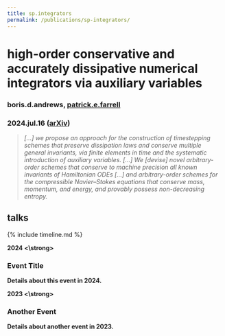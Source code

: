 ```yaml
---
title: sp.integrators
permalink: /publications/sp-integrators/
---
```


# high-order conservative and accurately dissipative numerical integrators via auxiliary variables

### boris.d.andrews, [patrick.e.farrell](https://pefarrell.org/)

### 2024.jul.16 ([arXiv](https://doi.org/10.48550/arXiv.2407.11904))

> *[...] we propose an approach for the construction of timestepping schemes that preserve dissipation laws and conserve multiple general invariants, via finite elements in time and the systematic introduction of auxiliary variables. [...] We [devise] novel arbitrary-order schemes that conserve to machine precision all known invariants of Hamiltonian ODEs [...] and arbitrary-order schemes for the compressible Navier–Stokes equations that conserve mass, momentum, and energy, and provably possess non-decreasing entropy.*

## talks

{% include timeline.md %}

<div class="timeline">
  <div class="timeline-item date">
    <div class="timeline-content">
      <strong>
        2024
      <\strong>
    </div>
  </div>

  <div class="timeline-item event">
    <div class="timeline-content">
      <h3>Event Title</h3>
      <p>Details about this event in 2024.</p>
    </div>
  </div>
  
  <div class="timeline-item date">
    <div class="timeline-content">
      <strong>
        2023
      <\strong>
    </div>
  </div>
  
  <div class="timeline-item event">
    <div class="timeline-content">
      <h3>Another Event</h3>
      <p>Details about another event in 2023.</p>
    </div>
  </div>
</div>
